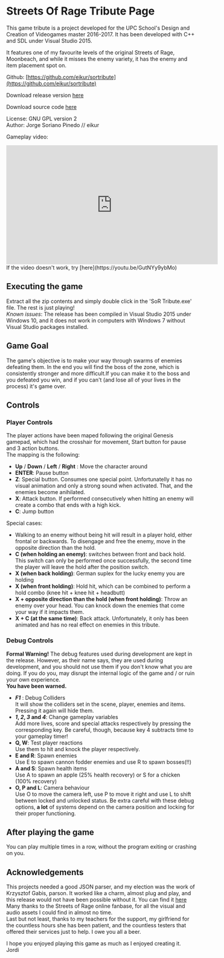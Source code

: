 # Streets Of Rage Tribute Page

This game tribute is a project developed for the UPC School's Design and Creation of Videogames master 2016-2017. It has been developed with C++ and SDL under Visual Studio 2015.

It features one of my favourite levels of the original Streets of Rage, Moonbeach, and while it misses the enemy variety, it has the enemy and item placement spot on.

Github: [https://github.com/eikur/sortribute](https://github.com/eikur/sortribute)   

Download release version [here](https://github.com/eikur/sortribute/files/702882/Streets.Of.Rage.Tribute.release.zip)   

Download source code [here](https://github.com/eikur/sortribute/archive/1.0.zip)   

License: GNU GPL version 2  
Author: Jorge Soriano Pinedo // eikur  

Gameplay video: 
<iframe width="560" height="315" src="https://www.youtube.com/embed/GutNYy9ybMo" frameborder="0" allowfullscreen></iframe>
If the video doesn't work, try [here](https://youtu.be/GutNYy9ybMo)   


## Executing the game
Extract all the zip contents and simply double click in the 'SoR Tribute.exe' file. The rest is just playing!  
_Known issues_: The release has been compiled in Visual Studio 2015 under Windows 10, and it does not work in computers with Windows 7 without Visual Studio packages installed.

## Game Goal
The game's objective is to make your way through swarms of enemies defeating them. In the end you will find the boss of the zone, which is consistently stronger and more difficult.If you can make it to the boss and you defeated you win, and if you can't (and lose all of your lives in the process) it's game over.

## Controls

### Player Controls

The player actions have been maped following the original Genesis gamepad, which had the crosshair for movement, Start button for pause and 3 action buttons.  
The mapping is the following:  

- **Up** / **Down** / **Left** / **Right** : Move the character around
- **ENTER**: Pause button  
- **Z**: Special button. Consumes one special point. Unfortunatelly it has no visual animation and only a strong sound when activated. That, and the enemies become anihilated.  
- **X**: Attack button. If performed consecutively when hitting an enemy will create a combo that ends with a high kick.
- **C**: Jump button

Special cases:

- Walking to an enemy without being hit will result in a player hold, either frontal or backwards. To disengage and free the enemy, move in the opposite direction than the hold.  
- **C (when holding an enemy)**: switches between front and back hold. This switch can only be performed once successfully, the second time the player will leave the hold after the position switch.  
- **X (when back holding)**: German suplex for the lucky enemy you are holding  
- **X (when front holding)**: Hold hit, which can be combined to perform a hold combo (knee hit + knee hit + headbutt)  
- **X + opposite direction than the hold (when front holding)**: Throw an enemy over your head. You can knock down the enemies that come your way if it impacts them.  
- **X + C (at the same time)**: Back attack. Unfortunately, it only has been animated and has no real effect on enemies in this tribute.

### Debug Controls

**Formal Warning!** The debug features used during development are kept in the release. However, as their name says, they are used during development, and you should not use them if you don't know what you are doing. If you do you, may disrupt the internal logic of the game and / or ruin your own experience.  
**You have been warned.**

- **_F1_** : Debug Colliders  
It will show the colliders set in the scene, player, enemies and items. Pressing it again will hide them.  
- **_1_, _2_, _3_ and _4_**: Change gameplay variables  
Add more lives, score and special attacks respectively by pressing the corresponding key. Be careful, though, because key 4 subtracts time to your gameplay timer!  
- **Q, W**: Test player reactions  
Use them to hit and knock the player respectively.  
- **E and R**: Spawn enemies  
Use E to spawn cannon fodder enemies and use R to spawn bosses(!!)
- **A and S**: Spawn health items  
Use A to spawn an apple (25% health recovery) or S for a chicken (100% recovery)  
- **O, P and L**: Camera behaviour  
Use O to move the camera left, use P to move it right and use L to shift between locked and unlocked status. Be extra careful with these debug options, **a lot** of systems depend on the camera position and locking for their proper functioning.

## After playing the game
You can play multiple times in a row, without the program exiting or crashing on you.  


## Acknowledgements
This projects needed a good JSON parser, and my election was the work of Krzysztof Gabis, parson. It worked like a charm, almost plug and play, and this release would not have been possible without it. You can find it [here](https://github.com/kgabis/parson)  
Many thanks to the Streets of Rage online fanbase, for all the visual and audio assets I could find in almost no time.  
Last but not least, thanks to my teachers for the support, my girlfriend for the countless hours she has been patient, and the countless testers that offered their services just to help. I owe you all a beer.  

I hope you enjoyed playing this game as much as I enjoyed creating it.  
Jordi
